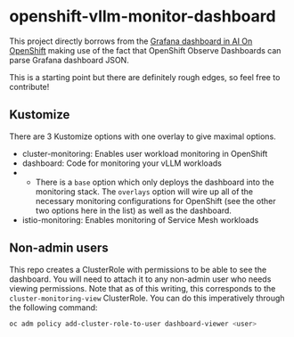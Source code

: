 # openshift-vllm-monitor-dashboard

This project directly borrows from the [Grafana dashboard in AI On OpenShift](https://ai-on-openshift.io/odh-rhoai/kserve-uwm-dashboard-metrics/#install-the-rhoai-metrics-grafana-and-dashboards-for-single-serving-models) making use of the fact that OpenShift Observe Dashboards can parse Grafana dashboard JSON.

This is a starting point but there are definitely rough edges, so feel free to contribute!

## Kustomize

There are 3 Kustomize options with one overlay to give maximal options.

* cluster-monitoring: Enables user workload monitoring in OpenShift
* dashboard: Code for monitoring your vLLM workloads
* * There is a `base` option which only deploys the dashboard into the monitoring stack. The `overlays` option will wire up all of the necessary monitoring configurations for OpenShift (see the other two options here in the list) as well as the dashboard.
* istio-monitoring: Enables monitoring of Service Mesh workloads

## Non-admin users

This repo creates a ClusterRole with permissions to be able to see the dashboard. You will need to attach it to any non-admin user who needs viewing permissions. Note that as of this writing, this corresponds to the `cluster-monitoring-view` ClusterRole. You can do this imperatively through the following command:

```sh
oc adm policy add-cluster-role-to-user dashboard-viewer <user>
```